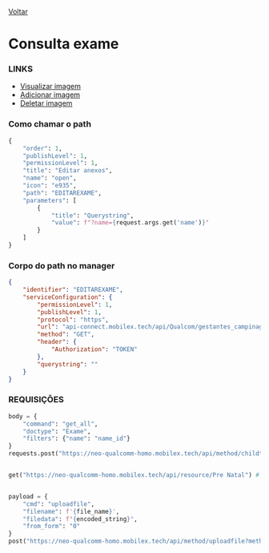 [Voltar](./consultarexame.md)
# Consulta exame
### LINKS
- [Visualizar imagem](./visualizarimagem.md)
- [Adicionar imagem](./adicionarimagem.md)
- [Deletar imagem](./deletarimagem.md)


### Como chamar o path
~~~ python
{
    "order": 1,
    "publishLevel": 1,
    "permissionLevel": 1,
    "title": "Editar anexos",
    "name": "open",
    "icon": "e935",
    "path": "EDITAREXAME",
    "parameters": [
        {
            "title": "Querystring",
            "value": f"?name={request.args.get('name')}"
        }
    ]
}
~~~

### Corpo do path no manager
``` json
{
    "identifier": "EDITAREXAME",
    "serviceConfiguration": {
        "permissionLevel": 1,
        "publishLevel": 1,
        "protocol": "https",
        "url": "api-connect.mobilex.tech/api/Qualcom/gestantes_campinagrande_SANDBOX/gestantes/editarExame/response",
        "method": "GET",
        "header": {
            "Authorization": "TOKEN"
        },
        "querystring": ""
    }
}
```

### REQUISIÇÕES
~~~ python
body = {
    "command": "get_all",
    "doctype": "Exame",
    "filters": {"name": "name_id"}
}
requests.post("https://neo-qualcomm-homo.mobilex.tech/api/method/childtableapi", json=body, headers=headers)


get("https://neo-qualcomm-homo.mobilex.tech/api/resource/Pre Natal") # filters de email


payload = {
    "cmd": "uploadfile",
    "filename": f'{file_name}',
    "filedata": f"{encoded_string}",
    "from_form": "0"
}
post("https://neo-qualcomm-homo.mobilex.tech/api/method/uploadfile?method=application/json", payload, token)
~~~